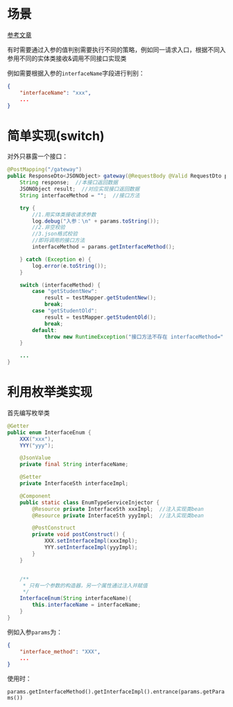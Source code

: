 # 场景

[参考文章](https://www.cnblogs.com/Marydon20170307/p/13970490.html)

有时需要通过入参的值判别需要执行不同的策略，例如同一请求入口，根据不同入参用不同的实体类接收&调用不同接口实现类

例如需要根据入参的`interfaceName`字段进行判别：

```json
{
    "interfaceName": "xxx",
    ...
}
```





# 简单实现(switch)

对外只暴露一个接口：

```java
@PostMapping("/gateway")
public ResponseDto<JSONObject> gateway(@RequestBody @Valid RequestDto params) {
    String response;  //本接口返回数据
    JSONObject result;  //对应实现接口返回数据
    String interfaceMethod = "";  //接口方法

    try {
        //1.用实体类接收请求参数
        log.debug("入参：\n" + params.toString());
        //2.非空校验
        //3.json格式校验
        //即将调用的接口方法
        interfaceMethod = params.getInterfaceMethod();

    } catch (Exception e) {
        log.error(e.toString());
    }

    switch (interfaceMethod) {
        case "getStudentNew":
            result = testMapper.getStudentNew();
            break;
        case "getStudentOld":
            result = testMapper.getStudentOld();
            break;
        default:
            throw new RuntimeException("接口方法不存在 interfaceMethod=" + interfaceMethod);
    }

    ...
}
```











# 利用枚举类实现

首先编写枚举类

```java
@Getter
public enum InterfaceEnum {
    XXX("xxx"),
    YYY("yyy");

    @JsonValue
    private final String interfaceName;

    @Setter
    private InterfaceSth interfaceImpl;

    @Component
    public static class EnumTypeServiceInjector {
        @Resource private InterfaceSth xxxImpl;  //注入实现类bean
        @Resource private InterfaceSth yyyImpl;  //注入实现类bean

        @PostConstruct
        private void postConstruct() {
            XXX.setInterfaceImpl(xxxImpl);
            YYY.setInterfaceImpl(yyyImpl);
        }
    }


    /**
     * 只有一个参数的构造器，另一个属性通过注入并赋值
     */
    InterfaceEnum(String interfaceName){
        this.interfaceName = interfaceName;
    }
}
```


例如入参`params`为：
```json    
{
    "interface_method": "XXX",
    ...      
}
```

使用时：

`params.getInterfaceMethod().getInterfaceImpl().entrance(params.getParams())`
